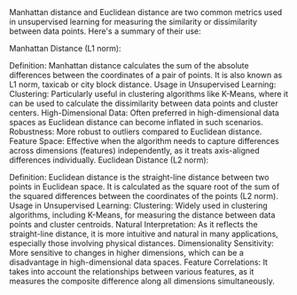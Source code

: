 ##


Manhattan distance and Euclidean distance are two common metrics used in unsupervised learning for measuring the similarity or dissimilarity between data points. Here's a summary of their use:

Manhattan Distance (L1 norm):

Definition: Manhattan distance calculates the sum of the absolute differences between the coordinates of a pair of points. It is also known as L1 norm, taxicab or city block distance.
Usage in Unsupervised Learning:
Clustering: Particularly useful in clustering algorithms like K-Means, where it can be used to calculate the dissimilarity between data points and cluster centers.
High-Dimensional Data: Often preferred in high-dimensional data spaces as Euclidean distance can become inflated in such scenarios.
Robustness: More robust to outliers compared to Euclidean distance.
Feature Space: Effective when the algorithm needs to capture differences across dimensions (features) independently, as it treats axis-aligned differences individually.
Euclidean Distance (L2 norm):

Definition: Euclidean distance is the straight-line distance between two points in Euclidean space. It is calculated as the square root of the sum of the squared differences between the coordinates of the points (L2 norm).
Usage in Unsupervised Learning:
Clustering: Widely used in clustering algorithms, including K-Means, for measuring the distance between data points and cluster centroids.
Natural Interpretation: As it reflects the straight-line distance, it is more intuitive and natural in many applications, especially those involving physical distances.
Dimensionality Sensitivity: More sensitive to changes in higher dimensions, which can be a disadvantage in high-dimensional data spaces.
Feature Correlations: It takes into account the relationships between various features, as it measures the composite difference along all dimensions simultaneously.
